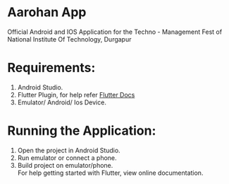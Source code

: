 # Aarohan App
Official Android and IOS Application for the Techno - Management Fest of National Institute Of Technology, Durgapur

# Requirements:  
1. Android Studio.
2. Flutter Plugin, for help refer [Flutter Docs](https://flutter.dev/docs/get-started/install)
3. Emulator/ Android/ Ios Device.

# Running the Application:  
1. Open the project in Android Studio.  
2. Run emulator or connect a phone.  
3. Build project on emulator/phone.  
For help getting started with Flutter, view online documentation.  
